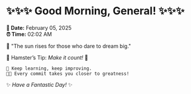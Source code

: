 # ✨✨✨ Good Morning, General! ✨✨✨

**📅 Date:** February 05, 2025  
**⏰ Time:** 02:02 AM  

🌅 "The sun rises for those who dare to dream big."  

🐹 Hamster’s Tip: _Make it count!_ 💪  

```
🚀 Keep learning, keep improving.  
🧑‍💻 Every commit takes you closer to greatness!  
```

✨ *Have a Fantastic Day!* ✨  
